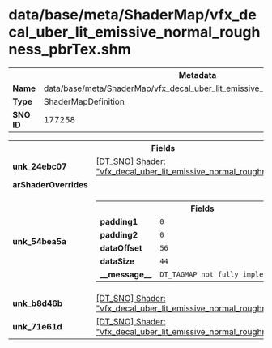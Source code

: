 <h1>data/base/meta/ShaderMap/vfx_decal_uber_lit_emissive_normal_roughness_pbrTex.shm</h1><table><tr><th colspan="100%">Metadata</th></tr><tr><td><b>Name</b></td><td>data/base/meta/ShaderMap/vfx_decal_uber_lit_emissive_normal_roughness_pbrTex.shm</td></tr><tr><td><b>Type</b></td><td>ShaderMapDefinition</td></tr><tr><td><b>SNO ID</b></td><td>177258</td></tr></table>

<table><tr><th colspan="100%">Fields</th></tr><tr><td><b>unk_24ebc07</b></td><td><a href="..\Shader\vfx_decal_uber_lit_emissive_normal_roughness_pbrTex.shd.md">[DT_SNO] Shader: "vfx_decal_uber_lit_emissive_normal_roughness_pbrTex"</a></td></tr><tr><td><b>arShaderOverrides</b></td><td></td></tr><tr><td><b>unk_54bea5a</b></td><td><table><tr><th colspan="100%">Fields</th></tr><tr><td><b>padding1</b></td><td><code>0</code></td></tr><tr><td><b>padding2</b></td><td><code>0</code></td></tr><tr><td><b>dataOffset</b></td><td><code>56</code></td></tr><tr><td><b>dataSize</b></td><td><code>44</code></td></tr><tr><td><b>__message__</b></td><td><code>DT_TAGMAP not fully implemented yet</code></td></tr></table>

</td></tr><tr><td><b>unk_b8d46b</b></td><td><a href="..\Shader\vfx_decal_uber_lit_emissive_normal_roughness_pbrTex.shd.md">[DT_SNO] Shader: "vfx_decal_uber_lit_emissive_normal_roughness_pbrTex"</a></td></tr><tr><td><b>unk_71e61d</b></td><td><a href="..\Shader\vfx_decal_uber_lit_emissive_normal_roughness_pbrTex.shd.md">[DT_SNO] Shader: "vfx_decal_uber_lit_emissive_normal_roughness_pbrTex"</a></td></tr></table>

